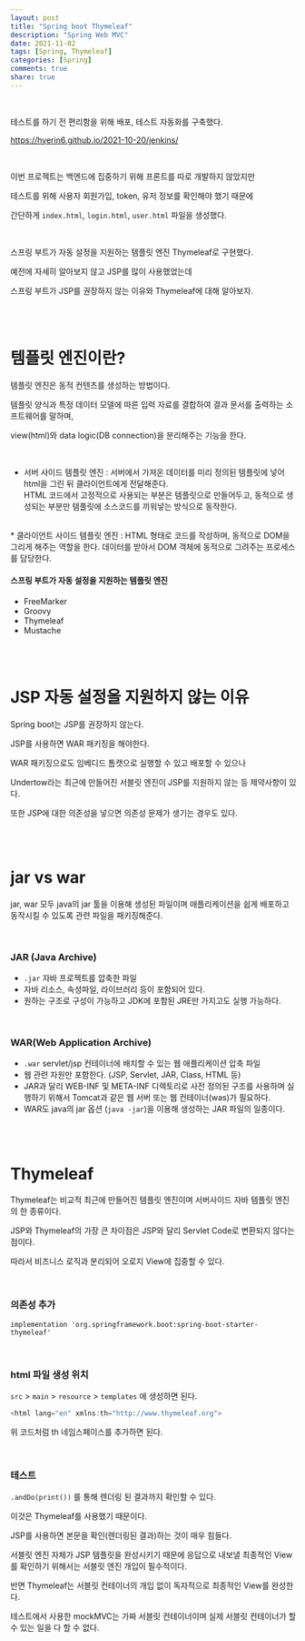 ```yaml
---  
layout: post  
title: "Spring boot Thymeleaf"   
description: "Spring Web MVC"  
date: 2021-11-02  
tags: [Spring, Thymeleaf]  
categories: [Spring]
comments: true  
share: true  
---  
```


<br />  

테스트를 하기 전 편리함을 위해 배포, 테스트 자동화를 구축했다. 

<https://hyerin6.github.io/2021-10-20/jenkins/>

<br />

이번 프로젝트는 백엔드에 집중하기 위해 프론트를 따로 개발하지 않았지만 

테스트를 위해 사용자 회원가입, token, 유저 정보를 확인해야 했기 때문에   

간단하게 `index.html`, `login.html`, `user.html` 파일을 생성했다.  

<br />


스프링 부트가 자동 설정을 지원하는 템플릿 엔진 Thymeleaf로 구현했다. 
 
예전에 자세히 알아보지 않고 JSP를 많이 사용했었는데  


스프링 부트가 JSP를 권장하지 않는 이유와 Thymeleaf에 대해 알아보자. 

<br />
<br />

# 템플릿 엔진이란? 
템플릿 엔진은 동적 컨텐츠를 생성하는 방법이다. 

템플릿 양식과 특정 데이터 모델에 따른 입력 자료를 결합하여 결과 문서를 출력하는 소프트웨어를 말하며,   

view(html)와 data logic(DB connection)을 분리해주는 기능을 한다. 

<br />

* 서버 사이드 템플릿 엔진 : 서버에서 가져온 데이터를 미리 정의된 템플릿에 넣어 html을 그린 뒤 클라이언트에게 전달해준다.    
HTML 코드에서 고정적으로 사용되는 부분은 템플릿으로 만들어두고, 동적으로 생성되는 부분만 템플릿에 소스코드를 끼워넣는 방식으로 동작한다.  
<br />  
* 클라이언트 사이드 템플릿 엔진 : HTML 형태로 코드를 작성하며, 동적으로 DOM을 그리게 해주는 역할을 한다.
데이터를 받아서 DOM 객체에 동적으로 그려주는 프로세스를 담당한다.

<br />

#### 스프링 부트가 자동 설정을 지원하는 템플릿 엔진   
* FreeMarker  
* Groovy  
* Thymeleaf  
* Mustache  

<br />
<br />

# JSP 자동 설정을 지원하지 않는 이유
Spring boot는 JSP를 권장하지 않는다. 

JSP를 사용하면 WAR 패키징을 해야한다.   

WAR 패키징으로도 임베디드 톰캣으로 실행할 수 있고 배포할 수 있으나 

Undertow라는 최근에 만들어진 서블릿 엔진이 JSP를 지원하지 않는 등 제약사항이 있다.

또한 JSP에 대한 의존성을 넣으면 의존성 문제가 생기는 경우도 있다. 

<br />
<br />


# jar vs war
jar, war 모두 java의 jar 툴을 이용해 생성된 파일이며 애플리케이션을 쉽게 배포하고 동작시킬 수 있도록 관련 파일을 패키징해준다.   

<br />

### JAR (Java Archive)
* `.jar` 자바 프로젝트를 압축한 파일 
* 자바 리소스, 속성파일, 라이브러리 등이 포함되어 있다. 
* 원하는 구조로 구성이 가능하고 JDK에 포함된 JRE만 가지고도 실행 가능하다. 

<br />

### WAR(Web Application Archive)
* `.war` servlet/jsp 컨테이너에 배치할 수 있는 웹 애플리케이션 압축 파일 
* 웹 관련 자원만 포함한다. (JSP, Servlet, JAR, Class, HTML 등)
* JAR과 달리 WEB-INF 및 META-INF 디렉토리로 사전 정의된 구조를 사용하며 실행하기 위해서 Tomcat과 같은 웹 서버 또는 웹 컨테이너(was)가 필요하다.   
* WAR도 java의 jar 옵션 (`java -jar`)을 이용해 생성하는 JAR 파일의 일종이다.   

<br />
<br />

# Thymeleaf 
Thymeleaf는 비교적 최근에 만들어진 템플릿 엔진이며 서버사이드 자바 템플릿 엔진의 한 종류이다.

JSP와 Thymeleaf의 가장 큰 차이점은 JSP와 달리 Servlet Code로 변환되지 않다는 점이다. 

따라서 비즈니스 로직과 분리되어 오로지 View에 집중할 수 있다.

<br />

### 의존성 추가

```
implementation 'org.springframework.boot:spring-boot-starter-thymeleaf'
```

<br />

### html 파일 생성 위치  

`src` > `main` > `resource` > `templates` 에 생성하면 된다.  


```java
<html lang="en" xmlns:th="http://www.thymeleaf.org">
```

위 코드처럼 th 네임스페이스를 추가하면 된다.


<br />


### 테스트 
`.andDo(print())` 를 통해 렌더링 된 결과까지 확인할 수 있다. 

이것은 Thymeleaf를 사용했기 때문이다.   

JSP를 사용하면 본문을 확인(렌더링된 결과)하는 것이 매우 힘들다.

서블릿 엔진 자체가 JSP 템플릿을 완성시키기 때문에 응답으로 내보낼 최종적인 View를 확인하기 위해서는 서블릿 엔진 개입이 필수적이다.

반면 Thymeleaf는 서블릿 컨테이너의 개입 없이 독자적으로 최종적인 View를 완성한다.

테스트에서 사용한 mockMVC는 가짜 서블릿 컨테이너이며 실제 서블릿 컨테이너가 할 수 있는 일을 다 할 수 없다. 

<br />


